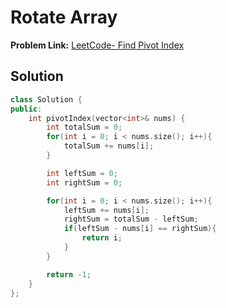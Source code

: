 # Rotate Array

**Problem Link:** [LeetCode- Find Pivot Index](https://leetcode.com/problems/find-pivot-index/description/)


## Solution

```cpp
class Solution {
public:
    int pivotIndex(vector<int>& nums) {
        int totalSum = 0;
        for(int i = 0; i < nums.size(); i++){
            totalSum += nums[i];
        }

        int leftSum = 0;
        int rightSum = 0;

        for(int i = 0; i < nums.size(); i++){
            leftSum += nums[i];
            rightSum = totalSum - leftSum;
            if(leftSum - nums[i] == rightSum){
                return i;
            }
        }

        return -1;
    }
};